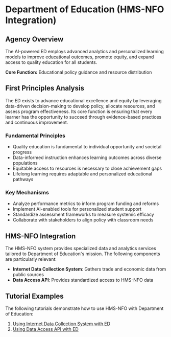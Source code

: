 # Department of Education (HMS-NFO Integration)

## Agency Overview

The AI-powered ED employs advanced analytics and personalized learning models to improve educational outcomes, promote equity, and expand access to quality education for all students.

**Core Function:** Educational policy guidance and resource distribution

## First Principles Analysis

The ED exists to advance educational excellence and equity by leveraging data-driven decision-making to develop policy, allocate resources, and assess program effectiveness. Its core function is ensuring that every learner has the opportunity to succeed through evidence-based practices and continuous improvement.

### Fundamental Principles

- Quality education is fundamental to individual opportunity and societal progress
- Data-informed instruction enhances learning outcomes across diverse populations
- Equitable access to resources is necessary to close achievement gaps
- Lifelong learning requires adaptable and personalized educational pathways

### Key Mechanisms

- Analyze performance metrics to inform program funding and reforms
- Implement AI-enabled tools for personalized student support
- Standardize assessment frameworks to measure systemic efficacy
- Collaborate with stakeholders to align policy with classroom needs

## HMS-NFO Integration

The HMS-NFO system provides specialized data and analytics services tailored to Department of Education's mission. The following components are particularly relevant:

- **Internet Data Collection System**: Gathers trade and economic data from public sources
- **Data Access API**: Provides standardized access to HMS-NFO data

## Tutorial Examples

The following tutorials demonstrate how to use HMS-NFO with Department of Education:

1. [Using Internet Data Collection System with ED](../tutorials/ed_internet_data_collection_system_tutorial.md)
2. [Using Data Access API with ED](../tutorials/ed_data_access_api_tutorial.md)
